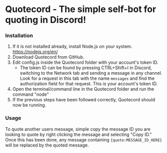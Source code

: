 # Quotecord - The simple self-bot for quoting in Discord!

### Installation
1. If it is not installed already, install Node.js on your system. https://nodejs.org/en/
2. Download Quotecord from GitHub.
3. Edit config.js inside the Quotecord folder with your account's token ID.
   * The token ID can be found by pressing CTRL+Shift+I in Discord, switching to the Network tab and sending a message in any channel. Look for a request in this tab with the name ```messages``` and find the authorization field for that request. This is your account's token ID.
4. Open the terminal/command line in the Quotecord folder and run the command "node"
5. If the previous steps have been followed correctly, Quotecord should now be running.

### Usage
To quote another users message, simple copy the message ID you are looking to quote by right clicking the message and selecting "Copy ID." Once this has been done, any message containing ```{quote:MESSAGE_ID_HERE}``` will be replaced by the quoted message.
